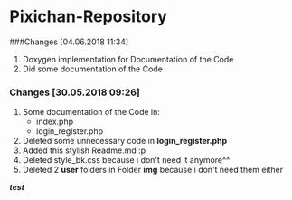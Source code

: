 # Pixichan-Repository 

###Changes [04.06.2018 11:34]
1. Doxygen implementation for Documentation of the Code
1. Did some documentation of the Code 



### Changes [30.05.2018 09:26]

1. Some documentation of the Code in:
	* index.php
	* login_register.php
1. Deleted some unnecessary code in **login_register.php**
1. Added this stylish Readme.md :p
1. Deleted style_bk.css because i don't need it anymore^^
1. Deleted 2 **user** folders in Folder **img** because i don't need them either

***test***




